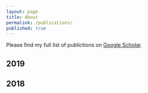 ```yaml
---
layout: page
title: About
permalink: /publications/
published: true
---
```


Please find my full list of publictions on [Google Scholar](https://scholar.google.ch/citations?user=DGxuxdUAAAAJ&hl=en).

## 2019


## 2018
